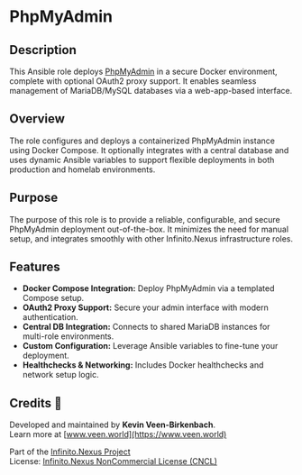 # PhpMyAdmin

## Description

This Ansible role deploys [PhpMyAdmin](https://www.phpmyadmin.net/) in a secure Docker environment, complete with optional OAuth2 proxy support. It enables seamless management of MariaDB/MySQL databases via a web-app-based interface.

## Overview

The role configures and deploys a containerized PhpMyAdmin instance using Docker Compose. It optionally integrates with a central database and uses dynamic Ansible variables to support flexible deployments in both production and homelab environments.

## Purpose

The purpose of this role is to provide a reliable, configurable, and secure PhpMyAdmin deployment out-of-the-box. It minimizes the need for manual setup, and integrates smoothly with other Infinito.Nexus infrastructure roles.

## Features

- **Docker Compose Integration:** Deploy PhpMyAdmin via a templated Compose setup.
- **OAuth2 Proxy Support:** Secure your admin interface with modern authentication.
- **Central DB Integration:** Connects to shared MariaDB instances for multi-role environments.
- **Custom Configuration:** Leverage Ansible variables to fine-tune your deployment.
- **Healthchecks & Networking:** Includes Docker healthchecks and network setup logic.

## Credits 📝

Developed and maintained by **Kevin Veen-Birkenbach**.  
Learn more at [www.veen.world](https://www.veen.world)

Part of the [Infinito.Nexus Project](https://s.infinito.nexus/code)  
License: [Infinito.Nexus NonCommercial License (CNCL)](https://s.infinito.nexus/license)